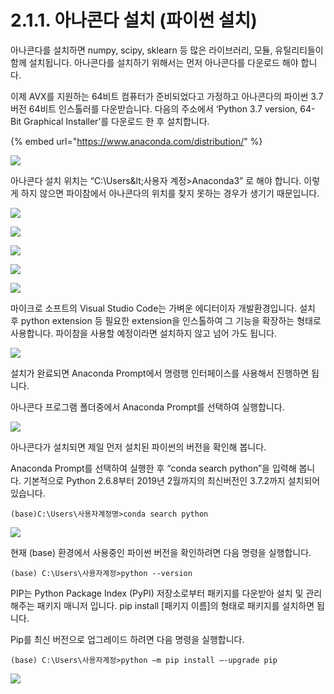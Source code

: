# 2.1.1.     아나콘다 설치 \(파이썬 설치\)

  
아나콘다를 설치하면 numpy, scipy, sklearn 등 많은 라이브러리, 모듈, 유틸리티들이 함께 설치됩니다. 아나콘다를 설치하기 위해서는 먼저 아나콘다를 다운로드 해야 합니다.

이제 AVX를 지원하는 64비트 컴퓨터가 준비되었다고 가정하고 아나콘다의 파이썬 3.7 버전 64비트 인스톨러를 다운받습니다. 다음의 주소에서 ‘Python 3.7 version, 64-Bit Graphical Installer’를 다운로드 한 후 설치합니다.

{% embed url="https://www.anaconda.com/distribution/" %}

![](../../../.gitbook/assets/2111.png)

아나콘다 설치 위치는 “C:\Users\&lt;사용자 계정&gt;Anaconda3” 로 해야 합니다. 이렇게 하지 않으면  파이참에서 아나콘다의 위치를 찾지 못하는 경우가 생기기 때문입니다.

![](../../../.gitbook/assets/2112.png)

![](../../../.gitbook/assets/2113.png)

![](../../../.gitbook/assets/2114.png)

![](../../../.gitbook/assets/2115.png)

![](../../../.gitbook/assets/2116.png)

마이크로 소프트의 Visual Studio Code는 가벼운 에디터이자 개발환경입니다. 설치 후 python extension 등 필요한 extension을 인스톨하여 그 기능을 확장하는 형태로 사용합니다. 파이참을 사용할 예정이라면 설치하지 않고 넘어 가도 됩니다.

![](../../../.gitbook/assets/2117.png)

설치가 완료되면 Anaconda Prompt에서 명령행 인터페이스를 사용해서 진행하면 됩니다.

아나콘다 프로그램 폴더중에서 Anaconda Prompt를 선택하여 실행합니다.

![](../../../.gitbook/assets/2119.png)

아나콘다가 설치되면 제일 먼저 설치된 파이썬의 버전을 확인해 봅니다. 

Anaconda Prompt를 선택하여 실행한 후 “conda search python”을 입력해 봅니다. 기본적으로 Python 2.6.8부터 2019년 2월까지의 최신버전인 3.7.2까지 설치되어 있습니다.

```text
(base)C:\Users\사용자계정명>conda search python
```

![](../../../.gitbook/assets/21110%20%281%29.png)

현재 \(base\) 환경에서 사용중인 파이썬 버전을 확인하려면 다음 명령을 실행합니다.

```text
(base) C:\Users\사용자계정>python --version
```

PIP는 Python Package Index \(PyPI\) 저장소로부터 패키지를 다운받아 설치 및 관리해주는 패키지 매니저 입니다. pip install \[패키지 이름\]의 형태로 패키지를 설치하면 됩니다.

Pip를 최신 버전으로 업그레이드 하려면 다음 명령을 실행합니다.

```text
(base) C:\Users\사용자계정>python –m pip install –-upgrade pip  
```

![](../../../.gitbook/assets/21111%20%281%29.png)


